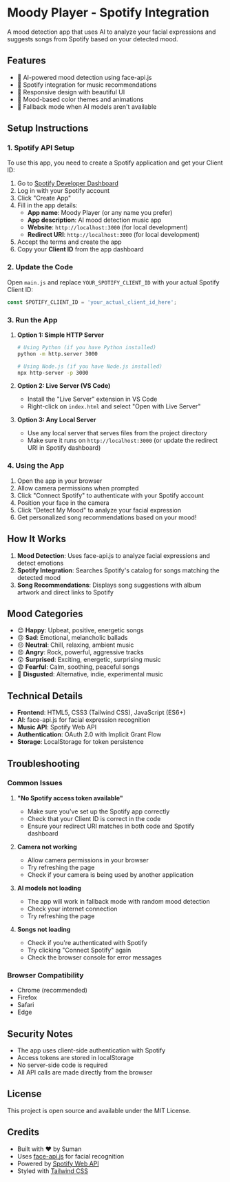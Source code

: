 # Moody Player - Spotify Integration

A mood detection app that uses AI to analyze your facial expressions and suggests songs from Spotify based on your detected mood.

## Features

- 🤖 AI-powered mood detection using face-api.js
- 🎵 Spotify integration for music recommendations
- 📱 Responsive design with beautiful UI
- 🎨 Mood-based color themes and animations
- 🔄 Fallback mode when AI models aren't available

## Setup Instructions

### 1. Spotify API Setup

To use this app, you need to create a Spotify application and get your Client ID:

1. Go to [Spotify Developer Dashboard](https://developer.spotify.com/dashboard)
2. Log in with your Spotify account
3. Click "Create App"
4. Fill in the app details:
   - **App name**: Moody Player (or any name you prefer)
   - **App description**: AI mood detection music app
   - **Website**: `http://localhost:3000` (for local development)
   - **Redirect URI**: `http://localhost:3000` (for local development)
5. Accept the terms and create the app
6. Copy your **Client ID** from the app dashboard

### 2. Update the Code

Open `main.js` and replace `YOUR_SPOTIFY_CLIENT_ID` with your actual Spotify Client ID:

```javascript
const SPOTIFY_CLIENT_ID = 'your_actual_client_id_here';
```

### 3. Run the App

1. **Option 1: Simple HTTP Server**
   ```bash
   # Using Python (if you have Python installed)
   python -m http.server 3000
   
   # Using Node.js (if you have Node.js installed)
   npx http-server -p 3000
   ```

2. **Option 2: Live Server (VS Code)**
   - Install the "Live Server" extension in VS Code
   - Right-click on `index.html` and select "Open with Live Server"

3. **Option 3: Any Local Server**
   - Use any local server that serves files from the project directory
   - Make sure it runs on `http://localhost:3000` (or update the redirect URI in Spotify dashboard)

### 4. Using the App

1. Open the app in your browser
2. Allow camera permissions when prompted
3. Click "Connect Spotify" to authenticate with your Spotify account
4. Position your face in the camera
5. Click "Detect My Mood" to analyze your facial expression
6. Get personalized song recommendations based on your mood!

## How It Works

1. **Mood Detection**: Uses face-api.js to analyze facial expressions and detect emotions
2. **Spotify Integration**: Searches Spotify's catalog for songs matching the detected mood
3. **Song Recommendations**: Displays song suggestions with album artwork and direct links to Spotify

## Mood Categories

- 😊 **Happy**: Upbeat, positive, energetic songs
- 😢 **Sad**: Emotional, melancholic ballads
- 😐 **Neutral**: Chill, relaxing, ambient music
- 😠 **Angry**: Rock, powerful, aggressive tracks
- 😲 **Surprised**: Exciting, energetic, surprising music
- 😨 **Fearful**: Calm, soothing, peaceful songs
- 🤢 **Disgusted**: Alternative, indie, experimental music

## Technical Details

- **Frontend**: HTML5, CSS3 (Tailwind CSS), JavaScript (ES6+)
- **AI**: face-api.js for facial expression recognition
- **Music API**: Spotify Web API
- **Authentication**: OAuth 2.0 with Implicit Grant Flow
- **Storage**: LocalStorage for token persistence

## Troubleshooting

### Common Issues

1. **"No Spotify access token available"**
   - Make sure you've set up the Spotify app correctly
   - Check that your Client ID is correct in the code
   - Ensure your redirect URI matches in both code and Spotify dashboard

2. **Camera not working**
   - Allow camera permissions in your browser
   - Try refreshing the page
   - Check if your camera is being used by another application

3. **AI models not loading**
   - The app will work in fallback mode with random mood detection
   - Check your internet connection
   - Try refreshing the page

4. **Songs not loading**
   - Check if you're authenticated with Spotify
   - Try clicking "Connect Spotify" again
   - Check the browser console for error messages

### Browser Compatibility

- Chrome (recommended)
- Firefox
- Safari
- Edge

## Security Notes

- The app uses client-side authentication with Spotify
- Access tokens are stored in localStorage
- No server-side code is required
- All API calls are made directly from the browser

## License

This project is open source and available under the MIT License.

## Credits

- Built with ❤️ by Suman
- Uses [face-api.js](https://github.com/justadudewhohacks/face-api.js) for facial recognition
- Powered by [Spotify Web API](https://developer.spotify.com/documentation/web-api/)
- Styled with [Tailwind CSS](https://tailwindcss.com/) 